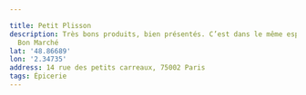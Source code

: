 ```yaml
---

title: Petit Plisson
description: Très bons produits, bien présentés. C’est dans le même esprit que Le
  Bon Marché
lat: '48.86689'
lon: '2.34735'
address: 14 rue des petits carreaux, 75002 Paris
tags: Épicerie
---
```

